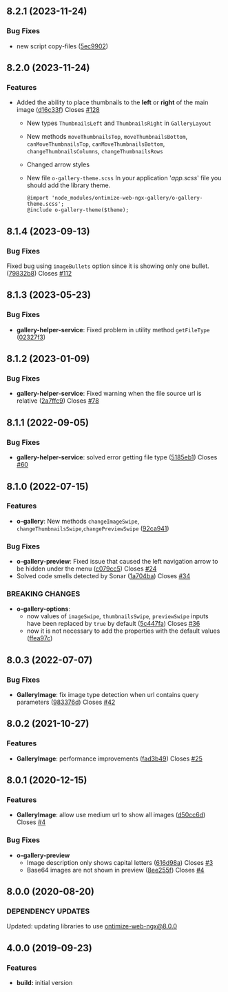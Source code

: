 ## 8.2.1 (2023-11-24)
### Bug Fixes
* new script copy-files ([5ec9902](https://github.com/OntimizeWeb/ontimize-web-ngx-gallery/commit/5ec9902))

## 8.2.0 (2023-11-24)
### Features
* Added the ability to place thumbnails to the **left** or **right** of the main image ([d16c33f](https://github.com/OntimizeWeb/ontimize-web-ngx-gallery/commit/d16c33f)) Closes [#128](https://github.com/OntimizeWeb/ontimize-web-ngx-gallery/issues/128)
  * New types `ThumbnailsLeft` and `ThumbnailsRight` in `GalleryLayout`
  * New methods `moveThumbnailsTop`, `moveThumbnailsBottom`, `canMoveThumbnailsTop`, `canMoveThumbnailsBottom`, `changeThumbnailsColumns`, `changeThumbnailsRows`
  * Changed arrow styles
  * New file `o-gallery-theme.scss`
    In your application '*app.scss*' file you should add the library theme.

    ```
    @import 'node_modules/ontimize-web-ngx-gallery/o-gallery-theme.scss';
    @include o-gallery-theme($theme);
    ```

## 8.1.4 (2023-09-13)
### Bug Fixes
Fixed bug using `imageBullets` option since it is showing only one bullet. ([79832b8](https://github.com/OntimizeWeb/ontimize-web-ngx-gallery/commit/79832b8)) Closes [#112](https://github.com/OntimizeWeb/ontimize-web-ngx-gallery/issues/112)

## 8.1.3 (2023-05-23)
### Bug Fixes
* **gallery-helper-service**: Fixed problem in utility method `getFileType`  ([02327f3](https://github.com/OntimizeWeb/ontimize-web-ngx-gallery/commit/02327f3179e9ea15568ca9a3c0198c584ab892f4))

## 8.1.2 (2023-01-09)
### Bug Fixes
* **gallery-helper-service**: Fixed warning when the file source url is relative  ([2a7ffc9](https://github.com/OntimizeWeb/ontimize-web-ngx-gallery/commit/2a7ffc9)) Closes [#78](https://github.com/OntimizeWeb/ontimize-web-ngx-gallery/issues/78)

## 8.1.1 (2022-09-05)
### Bug Fixes
* **gallery-helper-service**: solved error getting file type ([5185eb1](https://github.com/OntimizeWeb/ontimize-web-ngx-gallery/commit/5185eb1)) Closes [#60](https://github.com/OntimizeWeb/ontimize-web-ngx-gallery/issues/60)

## 8.1.0 (2022-07-15)
### Features
* **o-gallery**: New methods `changeImageSwipe`, `changeThumbnailsSwipe`,`changePreviewSwipe` ([92ca941](https://github.com/OntimizeWeb/ontimize-web-ngx-gallery/commit/92ca941))
### Bug Fixes
* **o-gallery-preview**: Fixed issue that caused the left navigation arrow to be hidden under the menu ([c079cc5](https://github.com/OntimizeWeb/ontimize-web-ngx-gallery/commit/c079cc5)) Closes [#24](https://github.com/OntimizeWeb/ontimize-web-ngx-gallery/issues/24)
* Solved code smells detected by Sonar ([1a704ba](https://github.com/OntimizeWeb/ontimize-web-ngx-gallery/commit/1a704ba)) Closes [#34](https://github.com/OntimizeWeb/ontimize-web-ngx-gallery/issues/34)
### BREAKING CHANGES
* **o-gallery-options**:
  * now values ​​of `imageSwipe`, `thumbnailsSwipe`, `previewSwipe` inputs have been replaced by `true` by default ([5c447fa](https://github.com/OntimizeWeb/ontimize-web-ngx-gallery/commit/5c447fa)) Closes [#36](https://github.com/OntimizeWeb/ontimize-web-ngx-gallery/issues/36)
  * now it is not necessary to add the properties with the default values ([ffea97c](https://github.com/OntimizeWeb/ontimize-web-ngx-gallery/commit/ffea97c))

## 8.0.3 (2022-07-07)
### Bug Fixes
* **GalleryImage**: fix image type detection when url contains query parameters ([983376d](https://github.com/OntimizeWeb/ontimize-web-ngx-gallery/commit/983376d2b08154fd67eba224289f4f931ad17246)) Closes [#42](https://github.com/OntimizeWeb/ontimize-web-ngx-gallery/issues/42)

## 8.0.2 (2021-10-27)
### Features
* **GalleryImage**: performance improvements ([fad3b49](https://github.com/OntimizeWeb/ontimize-web-ngx-gallery/commit/fad3b49)) Closes [#25](https://github.com/OntimizeWeb/ontimize-web-ngx-gallery/issues/25)

## 8.0.1 (2020-12-15)
### Features
* **GalleryImage**: allow use medium url to show all images ([d50cc6d](https://github.com/OntimizeWeb/ontimize-web-ngx-gallery/commit/d50cc6d)) Closes [#4](https://github.com/OntimizeWeb/ontimize-web-ngx-gallery/issues/4)

### Bug Fixes
* **o-gallery-preview**
  * Image description only shows capital letters ([616d98a](https://github.com/OntimizeWeb/ontimize-web-ngx-gallery/commit/616d98a)) Closes [#3](https://github.com/OntimizeWeb/ontimize-web-ngx-gallery/issues/3)
  * Base64 images are not shown in preview ([8ee255f](https://github.com/OntimizeWeb/ontimize-web-ngx-gallery/commit/8ee255f)) Closes [#4](https://github.com/OntimizeWeb/ontimize-web-ngx-gallery/issues/3)

## 8.0.0 (2020-08-20)
### DEPENDENCY UPDATES
Updated: updating libraries to use ontimize-web-ngx@8.0.0

## 4.0.0 (2019-09-23)
### Features
* **build:** initial version
